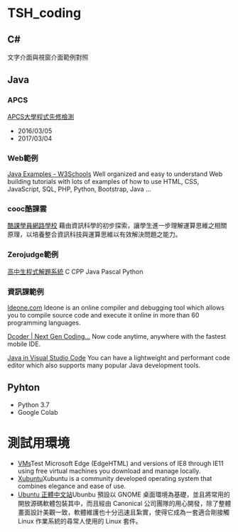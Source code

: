# TSH_coding

## C#
文字介面與視窗介面範例對照

## Java
### APCS
[APCS大學程式先修檢測](https://apcs.csie.ntnu.edu.tw/)
* 2016/03/05
* 2017/03/04
### Web範例
[Java Examples - W3Schools](https://www.w3schools.com/java/java_examples.asp)
Well organized and easy to understand Web building tutorials with lots of examples of how to use HTML, CSS, JavaScript, SQL, PHP, Python, Bootstrap, Java ...
### cooc酷課雲
[酷課學員網路學校](https://ono.tp.edu.tw/course/3043)
藉由資訊科學的初步探索，讓學生進一步理解運算思維之相關原理，以培養整合資訊科技與運算思維以有效解決問題之能力。
### Zerojudge範例
[高中生程式解題系統](https://zerojudge.tw/)
C CPP Java Pascal Python
### 資訊課範例
[Ideone.com](https://ideone.com/)
Ideone is an online compiler and debugging tool which allows you to compile source code and execute it online in more than 60 programming languages.

[Dcoder | Next Gen Coding...](https://dcoder.tech/)
Now code anytime, anywhere with the fastest mobile IDE.

[Java in Visual Studio Code](https://code.visualstudio.com/docs/languages/java)
You can have a lightweight and performant code editor which also supports many popular Java development tools.

## Pyhton
* Python 3.7
* Google Colab

# 測試用環境
* [VMs](https://developer.microsoft.com/en-us/microsoft-edge/tools/vms/)Test Microsoft Edge (EdgeHTML) and versions of IE8 through IE11 using free virtual machines you download and manage locally.
* [Xubuntu](https://xubuntu.org/)Xubuntu is a community developed operating system that combines elegance and ease of use.
* [Ubuntu 正體中文站](https://www.ubuntu-tw.org/)Ubunbu 預設以 GNOME 桌面環境為基礎，並且將常用的開放源碼軟體包裝其中，而且經由 Canonical 公司團隊的用心開發，除了整體畫面設計美觀一致，軟體維護也十分迅速且紮實，使得它成為一套適合剛接觸 Linux 作業系統的尋常人使用的 Linux 套件。
